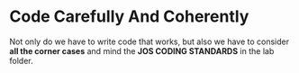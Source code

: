 # Code Carefully And Coherently

Not only do we have to write code that works, but also we have to consider **all the corner cases** and mind the **JOS CODING STANDARDS** in the lab folder.